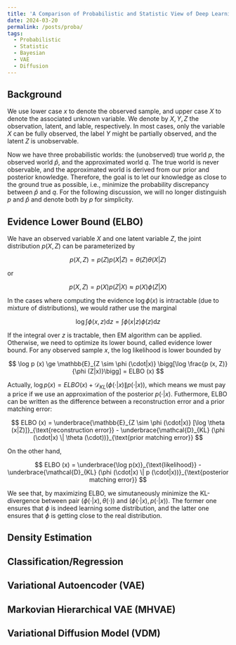 ```yaml
---
title: 'A Comparison of Probabilistic and Statistic View of Deep Learning Models'
date: 2024-03-20
permalink: /posts/proba/
tags:
  - Probabilistic
  - Statistic
  - Bayesian
  - VAE
  - Diffusion
---
```


Background
---
We use lower case $x$ to denote the observed sample, and upper case $X$ to denote the associated unknown variable. We denote by $X, Y, Z$ the observation, latent, and lable, respectively. In most cases, only the variable $X$ can be fully observed, the label $Y$ might be partially observed, and the latent $Z$ is unobservable. 

Now we have three probabilistic worlds: the (unobserved) true world $p$, the observed world $\hat{p}$, and the approximated world $q$. The true world is never observable, and the approximated world is derived from our prior and posterior knowledge. Therefore, the goal is to let our knowledge as close to the ground true as possible, i.e., minimize the probability discrepancy between $\hat{p}$ and $q$. For the following discussion, we will no longer distinguish $p$ and $\hat{p}$ and denote both by $p$ for simplicity.

Evidence Lower Bound (ELBO)
---
We have an observed variable $X$ and one latent variable $Z$, the joint distribution $p(X, Z)$ can be parameterized by 

$$
p(X, Z) = p (Z) p (X|Z) = \theta (Z) \theta (X|Z)
$$

or 

$$
p(X, Z) = p (X) p (Z|X)\approx p (X) \phi (Z|X)
$$

In the cases where computing the evidence $\log \phi (x)$ is intractable (due to mixture of distributions), we would rather use the marginal 

$$
\log \int \phi (x, z) \text{d} z = \int \phi (x|z) \phi (z) \text{d} z
$$

If the integral over $z$ is tractable, then EM algorithm can be applied. Otherwise, we need to optimize its lower bound, called evidence lower bound. For any observed sample $x$, the log likelihood is lower bounded by

$$
\log p (x) \ge \mathbb{E}_{Z \sim \phi (\cdot|x)} \bigg[\log \frac{p (x, Z)}{\phi (Z|x)}\bigg] = ELBO (x)
$$

Actually, $\log p (x) = ELBO (x) + \mathcal{D}_{KL} (\phi (\cdot|x) \| p(\cdot|x))$, which means we must pay a price if we use an approximation of the posterior $p(\cdot|x)$. Futhermore, ELBO can be written as the difference between a reconstruction error and a prior matching error:

$$
ELBO (x) = \underbrace{\mathbb{E}_{Z \sim \phi (\cdot|x)} [\log \theta (x|Z)]}_{\text{reconstruction error}} - \underbrace{\mathcal{D}_{KL} (\phi (\cdot|x) \| \theta (\cdot))}_{\text{prior matching error}}
$$

On the other hand,

$$
ELBO (x) = \underbrace{\log p(x)}_{\text{likelihood}} - \underbrace{\mathcal{D}_{KL} (\phi (\cdot|x) \| p (\cdot|x))}_{\text{posterior matching error}}
$$

We see that, by maximizing ELBO, we simutaneously minimize the KL-divergence between pair $(\phi(\cdot|x), \theta(\cdot))$ and $(\phi (\cdot|x), p(\cdot|x))$. The former one ensures that $\phi$ is indeed learning some distribution, and the latter one ensures that $\phi$ is getting close to the real distribution.

Density Estimation
---

Classification/Regression
---

Variational Autoencoder (VAE)
---

Markovian Hierarchical VAE (MHVAE)
---

Variational Diffusion Model (VDM)
---
